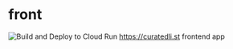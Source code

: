# front
![Build and Deploy to Cloud Run](https://github.com/curatedlist/front/workflows/Build%20and%20Deploy%20to%20Cloud%20Run/badge.svg)
https://curatedli.st frontend app
